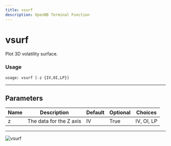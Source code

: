 ```yaml
---
title: vsurf
description: OpenBB Terminal Function
---
```


# vsurf

Plot 3D volatility surface.

### Usage 
```python
usage: vsurf [-z {IV,OI,LP}]
```
---
## Parameters

| Name | Description | Default | Optional | Choices |
| ---- | ----------- | ------- | -------- | ------- |
| z | The data for the Z axis | IV | True | IV, OI, LP |
---
![vsurf](https://user-images.githubusercontent.com/46355364/154290744-1e427337-1a9a-4b84-a85a-9f07571882ba.png)

